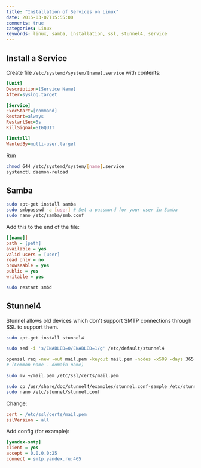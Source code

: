 ```yaml
---
title: "Installation of Services on Linux"
date: 2015-03-07T15:55:00
comments: true
categories: Linux
keywords: linux, samba, installation, ssl, stunnel4, service
---
```


## Install a Service

Create file `/etc/systemd/system/[name].service` with contents:

```ini
[Unit]
Description=[Service Name]
After=syslog.target

[Service]
ExecStart=[command]
Restart=always
RestartSec=5s
KillSignal=SIGQUIT

[Install]
WantedBy=multi-user.target
```

Run

```bash
chmod 644 /etc/systemd/system/[name].service
systemctl daemon-reload
```

## Samba

```bash
sudo apt-get install samba
sudo smbpasswd -a [user] # Set a password for your user in Samba
sudo nano /etc/samba/smb.conf
```

Add this to the end of the file:

```ini
[[name]]
path = [path]
available = yes
valid users = [user]
read only = no
browseable = yes
public = yes
writable = yes
```

```bash
sudo restart smbd
```

## Stunnel4

Stunnel allows old devices which don't support SMTP connections through SSL to support them.

```bash
sudo apt-get install stunnel4

sudo sed -i 's/ENABLED=0/ENABLED=1/g' /etc/default/stunnel4

openssl req -new -out mail.pem -keyout mail.pem -nodes -x509 -days 365
# (Common name - domain name)

sudo mv ~/mail.pem /etc/ssl/certs/mail.pem

sudo cp /usr/share/doc/stunnel4/examples/stunnel.conf-sample /etc/stunnel/stunnel.conf
sudo nano /etc/stunnel/stunnel.conf
```

Change:

```ini
cert = /etc/ssl/certs/mail.pem
sslVersion = all
```

Add config (for example):

```ini
[yandex-smtp]
client = yes
accept = 0.0.0.0:25
connect = smtp.yandex.ru:465
```
